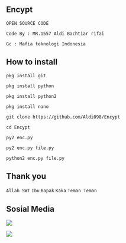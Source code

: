 ## Encypt

```OPEN SOURCE CODE```

```Code By : MR.1557 Aldi Bachtiar rifai```

```Gc : Mafia teknologi Indonesia```

## How to install

```pkg install git```

```pkg install python```

```pkg install python2```

```pkg install nano```

```git clone https://github.com/Aldi098/Encypt```

```cd Encypt```

```py2 enc.py```

```py2 enc.py file.py```

```python2 enc.py file.py```

## Thank you

```Allah SWT```
```Ibu```
```Bapak```
```Kaka```
```Teman Teman```

## Sosial Media

[![](https://img.shields.io/badge/Github-black?logo=Github&logoColor=black&labelColor=white)](https://github.com/Aldi098)

[![](https://img.shields.io/badge/Youtube-red?logo=Youtube&logoColor=red&labelColor=white)](https://youtube.com/channel/UC7ygjAbDjuiN76PqOlJm40A)
